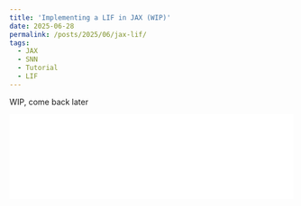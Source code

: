 ```yaml
---
title: 'Implementing a LIF in JAX (WIP)'
date: 2025-06-28
permalink: /posts/2025/06/jax-lif/
tags:
  - JAX
  - SNN
  - Tutorial
  - LIF
---
```


WIP, come back later

<iframe id="notebook-iframe" src="/assets/notebooks/lif.html" style="width: 100%; border: 0;" scrolling="no"></iframe>

<script>
  const iframe = document.getElementById('notebook-iframe');
  
  const adjustIframe = () => {
    try {
      const doc = iframe.contentWindow.document;
      
      // Inject font styles if they don't already exist
      if (!doc.getElementById('injected-styles')) {
        const style = doc.createElement('style');
        style.id = 'injected-styles';
        // Using more specific selectors to target code, output, and markdown areas.
        // Also increasing font size to 1.5em to make the change more apparent.
        style.innerHTML = `
          .rendered_html p, .rendered_html li,
          div.output_area, 
          div.input_area pre,
          code, pre { 
            font-size: 1.25em !important; 
          }
        `;
        doc.head.appendChild(style);
      }

      // Set the height after a short delay to allow the browser to apply the new styles
      setTimeout(() => {
        iframe.style.height = doc.body.scrollHeight + 'px';
      }, 200);
      
    } catch(e) {
      console.warn('Could not resize iframe. This can happen due to browser security policies.', e);
    }
  };

  // Run the script on initial load and whenever the window is resized.
  iframe.addEventListener('load', adjustIframe);
  window.addEventListener('resize', adjustIframe);
</script>
